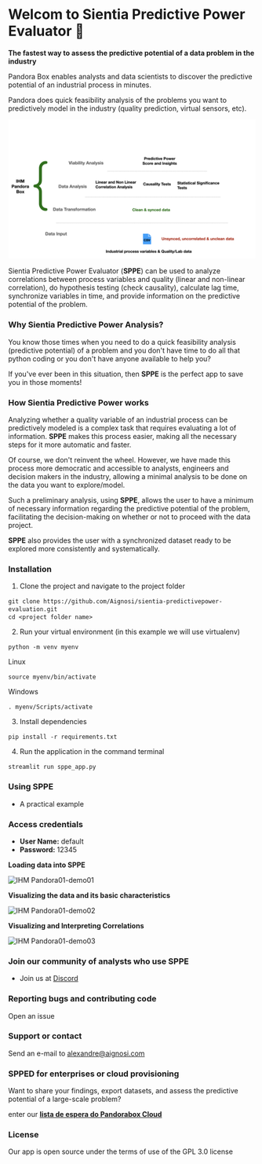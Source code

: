 
# Welcom to Sientia Predictive Power Evaluator 👋

**The fastest way to assess the predictive potential of a data problem in the industry**

Pandora Box enables analysts and data scientists to discover the predictive potential of an industrial process in minutes.

Pandora does quick feasibility analysis of the problems you want to predictively model in the industry (quality prediction, virtual sensors, etc).

![IHM Pandora](/images/IHM%20Pandora02.png)

Sientia Predictive Power Evaluator (**SPPE**) can be used to analyze correlations between process variables and quality (linear and non-linear correlation), do hypothesis testing (check causality), calculate lag time, synchronize variables in time, and provide information on the predictive potential of the problem.

### Why Sientia Predictive Power Analysis?

You know those times when you need to do a quick feasibility analysis (predictive potential) of a problem and you don't have time to do all that python coding or you don't have anyone available to help you?

If you've ever been in this situation, then **SPPE** is the perfect app to save you in those moments!

### How Sientia Predictive Power works

Analyzing whether a quality variable of an industrial process can be predictively modeled is a complex task that requires evaluating a lot of information. **SPPE** makes this process easier, making all the necessary steps for it more automatic and faster.

Of course, we don't reinvent the wheel. However, we have made this process more democratic and accessible to analysts, engineers and decision makers in the industry, allowing a minimal analysis to be done on the data you want to explore/model.

Such a preliminary analysis, using **SPPE**, allows the user to have a minimum of necessary information regarding the predictive potential of the problem, facilitating the decision-making on whether or not to proceed with the data project.

**SPPE** also provides the user with a synchronized dataset ready to be explored more consistently and systematically.

### Installation

1. Clone the project and navigate to the project folder

```
git clone https://github.com/Aignosi/sientia-predictivepower-evaluation.git
cd <project folder name>
```

2. Run your virtual environment (in this example we will use virtualenv)

```
python -m venv myenv
```

  Linux

```
source myenv/bin/activate
```

  Windows

```
. myenv/Scripts/activate
```

3. Install dependencies

```
pip install -r requirements.txt
```

4. Run the application in the command terminal

```
streamlit run sppe_app.py
```

### Using SPPE

- A practical example

### Access credentials

- **User Name:** default
- **Password:** 12345

**Loading data into SPPE**

![IHM Pandora01-demo01](/images/Pandora-Gif01_a.gif)

**Visualizing the data and its basic characteristics**

![IHM Pandora01-demo02](/images/Pandora-Gif02.gif)

**Visualizing and Interpreting Correlations**

![IHM Pandora01-demo03](/images/Pandora-Gif03.gif)

### Join our community of analysts who use SPPE

- Join us at  [Discord]()

### Reporting bugs and contributing code

Open an issue


### Support or contact

Send an e-mail to alexandre@aignosi.com

### SPPED for enterprises or cloud provisioning 

Want to share your findings, export datasets, and assess the predictive potential of a large-scale problem?

enter our [**lista de espera do Pandorabox Cloud**](https://airtable.com/shrXwO3hOV5KK9MGH)

### License

Our app is open source under the terms of use of the GPL 3.0 license